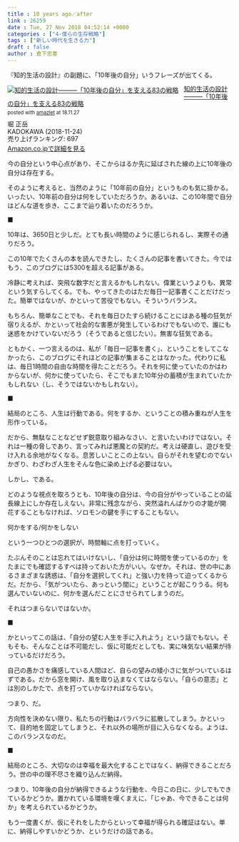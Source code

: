 ```yaml
---
title : 10 years ago／after
link : 26259
date : Tue, 27 Nov 2018 04:52:14 +0000
categories : ["4-僕らの生存戦略"]
tags : ["新しい時代を生きる力"]
draft : false
author : 倉下忠憲
---
```


『知的生活の設計』の副題に、「10年後の自分」いうフレーズが出てくる。

<div class="amazlet-box" style="margin-bottom:0px;"><div class="amazlet-image" style="float:left;margin:0px 12px 1px 0px;"><a href="http://www.amazon.co.jp/exec/obidos/ASIN/4046023449/rashita1000-22/ref=nosim/" name="amazletlink" target="_blank"><img src="https://images-fe.ssl-images-amazon.com/images/I/41CyIXf2nKL._SL160_.jpg" alt="知的生活の設計―――「10年後の自分」を支える83の戦略" style="border: none;" /></a></div><div class="amazlet-info" style="line-height:120%; margin-bottom: 10px"><div class="amazlet-name" style="margin-bottom:10px;line-height:120%"><a href="http://www.amazon.co.jp/exec/obidos/ASIN/4046023449/rashita1000-22/ref=nosim/" name="amazletlink" target="_blank">知的生活の設計―――「10年後の自分」を支える83の戦略</a><div class="amazlet-powered-date" style="font-size:80%;margin-top:5px;line-height:120%">posted with <a href="http://www.amazlet.com/" title="amazlet" target="_blank">amazlet</a> at 18.11.27</div></div><div class="amazlet-detail">堀 正岳 <br />KADOKAWA (2018-11-24)<br />売り上げランキング: 697<br /></div><div class="amazlet-sub-info" style="float: left;"><div class="amazlet-link" style="margin-top: 5px"><a href="http://www.amazon.co.jp/exec/obidos/ASIN/4046023449/rashita1000-22/ref=nosim/" name="amazletlink" target="_blank">Amazon.co.jpで詳細を見る</a></div></div></div><div class="amazlet-footer" style="clear: left"></div></div>

今の自分という中心点があり、そこからはるか先に延ばされた線の上に10年後の自分は存在する。

そのように考えると、当然のように「10年前の自分」というものも気に掛かる。いったい、10年前の自分は何をしていただろうか。あるいは、この10年間で自分はどんな道を歩き、ここまで辿り着いたのだろうか。

■

10年は、3650日と少しだ。とても長い時間のように感じられるし、実際その通りだろう。

この10年でたくさんの本を読んできたし、たくさんの記事を書いてきた。今ではもう、このブログには5300を超える記事がある。

冷静に考えれば、突飛な数字だと言えるかもしれない。偉業というよりも、異常という気すらしてくる。でも、やってきたのはただ毎日一記事書くことだけだった。簡単ではないが、かといって苦役でもない。そういうバランス。

もちろん、簡単なことでも、それを毎日ひたすら続けることにはある種の狂気が宿りえるが、かといって社会的な害悪が発生しているわけでもないので、誰にも迷惑をかけていないだろう（そうであると信じたい）。無害な狂気である。

ともかく、一つ言えるのは、私が「毎日一記事を書く」、ということをしてこなかったら、このブログにそれほどの記事が集まることはなかった。代わりに私は、毎日1時間の自由な時間を得たことだろう。それを何に使っていたのかはわからないが、何かに使っていたら、そこでもまた10年分の蓄積が生まれていたかもしれない（し、そうではないかもしれない）。

■

結局のところ、人生は行動である。何をするか、ということの積み重ねが人生を形作っている。

だから、無駄なことなどせず鋭意取り組みなさい、と言いたいわけではない。それは一種の脅しであり、言ってみれば悪魔との契約だ。考えは硬直し、遊びを受け入れる余地がなくなる。息苦しいことこの上ない。自らがそれを望むのでないかぎり、わざわざ人生をそんな色に染め上げる必要はない。

しかし、である。

どのような視点を取ろうとも、10年後の自分は、今の自分がやっていることの延長線上にしか存在しえない。非常に残念ながら、突然溢れんばかりの才能が開花することもなければ、ソロモンの鍵を手にすることもない。

何かをする/何かをしない

という一つひとつの選択が、時間軸に点を打っていく。

たぶんそのことは忘れてはいけないし、「自分は何に時間を使っているのか」をたまにでも確認するすべは持っておいた方がいい。なぜか。それは、世の中にあるさまざまな誘惑は、「自分を選択してくれ」と強い力を持って迫ってくるからだ。だから、「気がついたら、あっという間に」ということが起こりうる。何も選んでいないのに、何かを選んだことにさせられてしまうのだ。

それはつまらないではないか。

■

かといってこの話は、「自分の望む人生を手に入れよう」という話でもない。そもそも、そんなことは不可能だし、仮に可能だとしても、実に味気ない結果が待っているだけだろう。

自己の愚かさを痛感している人間ほど、自らの望みの矮小さに気がついているはずである。だから窓を開け、風を取り込まなくてはならない。「自らの意志」とは別のしかたで、点を打っていかなければならない。

つまり、だ。

方向性を決めない限り、私たちの行動はバラバラに拡散してしまう。かといって、目的地を固定してしまうと、それ以外の場所が目に入らなくなる。ようは、このバランスなのだ。

■

結局のところ、大切なのは幸福を最大化することではなく、納得できることだろう。世の中の理不尽さを織り込んだ納得。

つまり、10年後の自分が納得できるような行動を、今日この日に、少しでもできているかどうか。置かれている環境を嘆くまえに、「じゃあ、今できることは何か」を考えられているかどうか。

もう一度書くが、仮にそれをしたからといって幸福が得られる確証はない。単に、納得しやすいかどうか、というだけの話である。